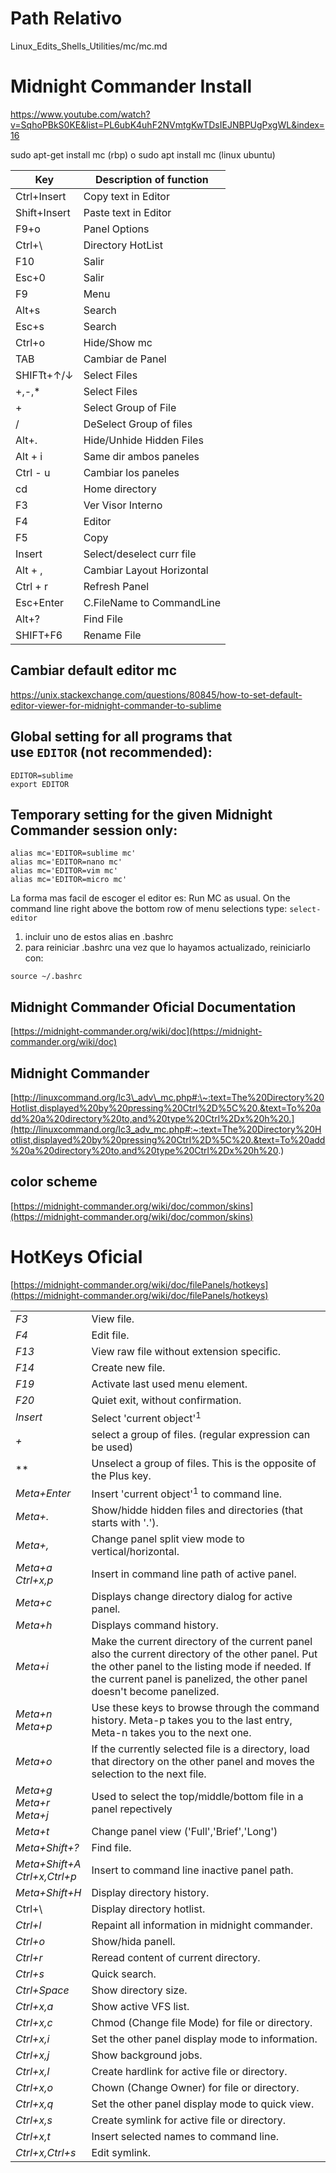 # Path Relativo
Linux_Edits_Shells_Utilities/mc/mc.md

# Midnight Commander Install

https://www.youtube.com/watch?v=SqhoPBkS0KE&list=PL6ubK4uhF2NVmtgKwTDsIEJNBPUgPxgWL&index=16

sudo apt-get install mc (rbp)
o
sudo apt install mc (linux ubuntu)

|   Key        | Description of function   |
|------------- |-------------------------  |
| Ctrl+Insert  | Copy text in Editor       |
| Shift+Insert | Paste text in Editor      |
| F9+o         | Panel Options             |
| Ctrl+\       | Directory HotList         |
| F10          | Salir                     |
| Esc+0        | Salir                     |
| F9           | Menu                      |
| Alt+s        | Search                    |
| Esc+s        | Search                    |
| Ctrl+o       | Hide/Show mc              |
| TAB          | Cambiar de Panel          |
| SHIFTt+↑/↓   | Select Files              |
| +,-,\*       | Select Files              |
| +            | Select Group of File      |
| /            | DeSelect Group of files   |
| Alt+.        | Hide/Unhide Hidden Files  |
| Alt + i      | Same dir ambos paneles    |
| Ctrl - u     | Cambiar los paneles       |
| cd           | Home directory            |
| F3           | Ver Visor Interno         |
| F4           | Editor                    |
| F5           | Copy                      |
| Insert       | Select/deselect curr file |
| Alt + ,      | Cambiar Layout Horizontal |
| Ctrl + r     | Refresh Panel             |
| Esc+Enter    | C.FileName to CommandLine |
| Alt+?        | Find File                 |
| SHIFT+F6     | Rename File               |

## Cambiar default editor mc
https://unix.stackexchange.com/questions/80845/how-to-set-default-editor-viewer-for-midnight-commander-to-sublime

## Global setting for all programs that use `EDITOR` (not recommended):
```
EDITOR=sublime
export EDITOR
```

## Temporary setting for the given Midnight Commander session only:
```
alias mc='EDITOR=sublime mc'
alias mc='EDITOR=nano mc'
alias mc='EDITOR=vim mc'
alias mc='EDITOR=micro mc'
```
La forma mas facil de escoger el editor es:
Run MC as usual. On the command line right above the bottom row of menu selections type:
`select-editor`


1. incluir uno de estos alias en .bashrc
2. para reiniciar .bashrc una vez que lo hayamos actualizado, reiniciarlo con:

```
source ~/.bashrc
```



## Midnight Commander Oficial Documentation

[https://midnight-commander.org/wiki/doc](https://midnight-commander.org/wiki/doc)

## Midnight Commander

[http://linuxcommand.org/lc3\_adv\_mc.php#:\~:text=The%20Directory%20Hotlist,displayed%20by%20pressing%20Ctrl%2D%5C%20.&text=To%20add%20a%20directory%20to,and%20type%20Ctrl%2Dx%20h%20.](http://linuxcommand.org/lc3_adv_mc.php#:~:text=The%20Directory%20Hotlist,displayed%20by%20pressing%20Ctrl%2D%5C%20.&text=To%20add%20a%20directory%20to,and%20type%20Ctrl%2Dx%20h%20.)

## color scheme

[https://midnight-commander.org/wiki/doc/common/skins](https://midnight-commander.org/wiki/doc/common/skins)
# HotKeys Oficial

[https://midnight-commander.org/wiki/doc/filePanels/hotkeys](https://midnight-commander.org/wiki/doc/filePanels/hotkeys)

|  |  |
| --- | --- |
| *F3* | View file. |
| *F4* | Edit file. |
| *F13* | View raw file without extension specific. |
| *F14* | Create new file. |
| *F19* | Activate last used menu element. |
| *F20* | Quiet exit, without confirmation. |
| *Insert* | Select 'current object'<sup>1</sup> |
| *+* | select a group of files. (regular expression can be used) |
| \*\* | Unselect a group of files. This is the opposite of the Plus key. |
| *Meta+Enter* | Insert 'current object'<sup>1</sup> to command line. |
| *Meta+.* | Show/hidde hidden files and directories (that starts with '.'). |
| *Meta+,* | Change panel split view mode to vertical/horizontal. |
| *Meta+a*<br>*Ctrl+x,p* | Insert in command line path of active panel. |
| *Meta+c* | Displays change directory dialog for active panel. |
| *Meta+h* | Displays command history. |
| *Meta+i* | Make the current directory of the current panel also the current directory of the other panel. Put the other panel to the listing mode if needed. If the current panel is panelized, the other panel doesn't become panelized. |
| *Meta+n*<br>*Meta+p* | Use these keys to browse through the command history. Meta-p takes you to the last entry, Meta-n takes you to the next one. |
| *Meta+o* | If the currently selected file is a directory, load that directory on the other panel and moves the selection to the next file. |
| *Meta+g*<br>*Meta+r*<br>*Meta+j* | Used to select the top/middle/bottom file in a panel repectively |
| *Meta+t* | Change panel view ('Full','Brief','Long') |
| *Meta+Shift+?* | Find file. |
| *Meta+Shift+A*<br>*Ctrl+x,Ctrl+p* | Insert to command line inactive panel path. |
| *Meta+Shift+H* | Display directory history. |
| Ctrl+\ | Display directory hotlist. |
| *Ctrl+l* | Repaint all information in midnight commander. |
| *Ctrl+o* | Show/hida panell. |
| *Ctrl+r* | Reread content of current directory. |
| *Ctrl+s* | Quick search. |
| *Ctrl+Space* | Show directory size. |
| *Ctrl+x,a* | Show active VFS list. |
| *Ctrl+x,c* | Chmod (Change file Mode) for file or directory. |
| *Ctrl+x,i* | Set the other panel display mode to information. |
| *Ctrl+x,j* | Show background jobs. |
| *Ctrl+x,l* | Create hardlink for active file or directory. |
| *Ctrl+x,o* | Chown (Change Owner) for file or directory. |
| *Ctrl+x,q* | Set the other panel display mode to quick view. |
| *Ctrl+x,s* | Create symlink for active file or directory. |
| *Ctrl+x,t* | Insert selected names to command line. |
| *Ctrl+x,Ctrl+s* | Edit symlink. |

